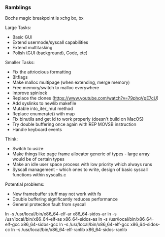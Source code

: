 ### Ramblings

Bochs magic breakpoint is xchg bx, bx

Large Tasks:
- Basic GUI
- Extend usermode/syscall capabilities 
- Extend multitasking
- Polish (GUI (background), Code, etc)

Smaller Tasks:
- Fix the attriocious formatting
- Bitflags
- Make malloc multipage (when extending, merge memory)
- Free memory/switch to malloc everywhere
- Improve spinlock
- Replace the clones (https://www.youtube.com/watch?v=79phqVpE7cU) 
- Add syslinks to newlib makefile
- Mutable into_iter_mut method
- Replace enumerate() with map
- Fix binutils and get ld to work properly (doesn't build on MacOS)
- Try double buffering once again with REP MOVSB instruction
- Handle keyboard events

Think:
- Switch to usize
- Make things like page frame allocator generic of types - large array would be of certain types
- Make an idle user space process with low priority which always runs
- Syscall management - which ones to write, design of basic syscall functions within syscalls.c

Potential problems:
- New framebuffer stuff may not work with fs
- Double buffering significantly reduces performance
- General protection fault from syscall

ln -s /usr/local/bin/x86_64-elf-ar x86_64-sidos-ar
ln -s /usr/local/bin/x86_64-elf-as x86_64-sidos-as
ln -s /usr/local/bin/x86_64-elf-gcc x86_64-sidos-gcc
ln -s /usr/local/bin/x86_64-elf-gcc x86_64-sidos-cc
ln -s /usr/local/bin/x86_64-elf-ranlib x86_64-sidos-ranlib
